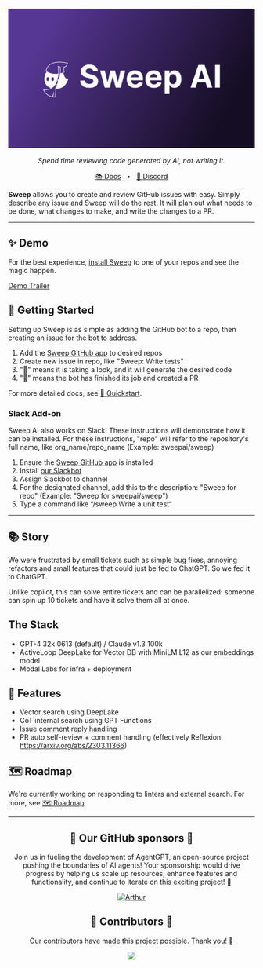 <p align="center">
    <img src=".assets/sweep-banner-github.png"
</p>
<p align="center">
    <i>Spend time reviewing code generated by AI, not writing it.</i>
</p>

<p align="center">
<a href="https://docs.sweep.dev/">📚 Docs</a>
<span>&nbsp;&nbsp;•&nbsp;&nbsp;</span>
<a href="https://discord.gg/sweep-ai">📢 Discord</a>
</p>

<b>Sweep</b> allows you to create and review GitHub issues with easy.
Simply describe any issue and Sweep will do the rest.
It will plan out what needs to be done, what changes to make, and write the changes to a PR. 

---

## ✨ Demo
For the best experience, [install Sweep](https://github.com/apps/sweep-ai) to one of your repos and see the magic happen.

[Demo Trailer](https://sweep.dev/static/media/demo.a3807f8039e48b346851.mp4)

## 🚀 Getting Started
Setting up Sweep is as simple as adding the GitHub bot to a repo, then creating an issue for the bot to address.

1. Add the [Sweep GitHub app](https://github.com/apps/sweep-ai) to desired repos
2. Create new issue in repo, like "Sweep: Write tests"
3. "👀" means it is taking a look, and it will generate the desired code
4. "🚀" means the bot has finished its job and created a PR

For more detailed docs, see [🚀 Quickstart](https://docs.sweep.dev/start).

### Slack Add-on

Sweep AI also works on Slack! These instructions will demonstrate how it can be installed. For these instructions, "repo" will refer to the repository's full name, like org_name/repo_name (Example: sweepai/sweep)

1. Ensure the [Sweep GitHub app](https://github.com/apps/sweep-ai) is installed
2. Install [our Slackbot](https://sweepai--prod-slack-bot.modal.run)
3. Assign Slackbot to channel
4. For the designated channel, add this to the description: "Sweep for repo" (Example: "Sweep for sweepai/sweep")
5. Type a command like “/sweep Write a unit test“

---

## 📚 Story

We were frustrated by small tickets such as simple bug fixes, annoying refactors and small features that could just be fed to ChatGPT. So we fed it to ChatGPT.

Unlike copilot, this can solve entire tickets and can be parallelized: someone can spin up 10 tickets and have it solve them all at once.

## The Stack
- GPT-4 32k 0613 (default) / Claude v1.3 100k
- ActiveLoop DeepLake for Vector DB with MiniLM L12 as our embeddings model
- Modal Labs for infra + deployment

## 🌠 Features
* Vector search using DeepLake
* CoT internal search using GPT Functions
* Issue comment reply handling
* PR auto self-review + comment handling (effectively Reflexion https://arxiv.org/abs/2303.11366)

## 🗺️ Roadmap
We're currently working on responding to linters and external search. For more, see [🗺️ Roadmap](https://docs.sweep.dev/roadmap).

---

<h2 align="center">
💝 Our GitHub sponsors 💝
</h2>

<p align="center">
Join us in fueling the development of AgentGPT, an open-source project pushing the boundaries of AI agents! Your sponsorship would drive progress by helping us scale up resources, enhance features and functionality, and continue to iterate on this exciting project! 🚀
</p>

<p align="center">
<!-- sponsors --><a href="https://github.com/lukejagg"><img src="https://github.com/lukejagg.png" width="60px" alt="Arthur" /></a><!-- sponsors -->
</p>

<h2 align="center">
    💪 Contributors 💪
</h2>
<p align="center">
    Our contributors have made this project possible. Thank you! 🙏
</p>
<p align="center">
    <a href="https://github.com/sweepai/sweep/graphs/contributors">
      <img src="https://contrib.rocks/image?repo=sweepai/sweep" />
    </a>
</p>